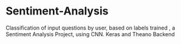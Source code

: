 # Sentiment-Analysis
Classification of input questions by user, based on labels trained , a Sentiment Analysis Project, using CNN.
Keras and Theano Backend
